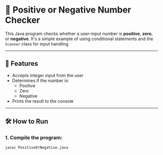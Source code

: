 # 🔢 Positive or Negative Number Checker

This Java program checks whether a user-input number is **positive**, **zero**, or **negative**. It's a simple example of using conditional statements and the `Scanner` class for input handling.

---

## 📌 Features

- Accepts integer input from the user
- Determines if the number is:
  - Positive
  - Zero
  - Negative
- Prints the result to the console

---

## 🛠️ How to Run

### 1. Compile the program:
```bash
javac PositiveOrNegative.java